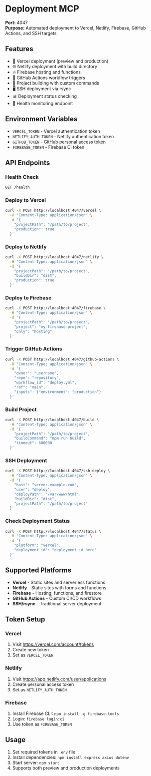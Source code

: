 # Deployment MCP

**Port:** 4047  
**Purpose:** Automated deployment to Vercel, Netlify, Firebase, GitHub Actions, and SSH targets

## Features

- 🚀 Vercel deployment (preview and production)
- 🌐 Netlify deployment with build directory
- 🔥 Firebase hosting and functions
- 🤖 GitHub Actions workflow triggers
- 🔧 Project building with custom commands
- 🖥️ SSH deployment via rsync
- 📊 Deployment status checking
- 🏥 Health monitoring endpoint

## Environment Variables

- `VERCEL_TOKEN` - Vercel authentication token
- `NETLIFY_AUTH_TOKEN` - Netlify authentication token
- `GITHUB_TOKEN` - GitHub personal access token
- `FIREBASE_TOKEN` - Firebase CI token

## API Endpoints

### Health Check
```bash
GET /health
```

### Deploy to Vercel
```bash
curl -X POST http://localhost:4047/vercel \
  -H "Content-Type: application/json" \
  -d '{
    "projectPath": "/path/to/project",
    "production": true
  }'
```

### Deploy to Netlify
```bash
curl -X POST http://localhost:4047/netlify \
  -H "Content-Type: application/json" \
  -d '{
    "projectPath": "/path/to/project",
    "buildDir": "dist",
    "production": true
  }'
```

### Deploy to Firebase
```bash
curl -X POST http://localhost:4047/firebase \
  -H "Content-Type: application/json" \
  -d '{
    "projectPath": "/path/to/project",
    "project": "my-firebase-project",
    "only": "hosting"
  }'
```

### Trigger GitHub Actions
```bash
curl -X POST http://localhost:4047/github-actions \
  -H "Content-Type: application/json" \
  -d '{
    "owner": "username",
    "repo": "repository",
    "workflow_id": "deploy.yml",
    "ref": "main",
    "inputs": {"environment": "production"}
  }'
```

### Build Project
```bash
curl -X POST http://localhost:4047/build \
  -H "Content-Type: application/json" \
  -d '{
    "projectPath": "/path/to/project",
    "buildCommand": "npm run build",
    "timeout": 600000
  }'
```

### SSH Deployment
```bash
curl -X POST http://localhost:4047/ssh-deploy \
  -H "Content-Type: application/json" \
  -d '{
    "host": "server.example.com",
    "user": "deploy",
    "deployPath": "/var/www/html",
    "buildDir": "dist",
    "projectPath": "/path/to/project"
  }'
```

### Check Deployment Status
```bash
curl -X POST http://localhost:4047/status \
  -H "Content-Type: application/json" \
  -d '{
    "platform": "vercel",
    "deployment_id": "deployment_id_here"
  }'
```

## Supported Platforms

- **Vercel** - Static sites and serverless functions
- **Netlify** - Static sites with forms and functions
- **Firebase** - Hosting, functions, and firestore
- **GitHub Actions** - Custom CI/CD workflows
- **SSH/rsync** - Traditional server deployment

## Token Setup

### Vercel
1. Visit https://vercel.com/account/tokens
2. Create new token
3. Set as `VERCEL_TOKEN`

### Netlify
1. Visit https://app.netlify.com/user/applications
2. Create personal access token
3. Set as `NETLIFY_AUTH_TOKEN`

### Firebase
1. Install Firebase CLI: `npm install -g firebase-tools`
2. Login: `firebase login:ci`
3. Use token as `FIREBASE_TOKEN`

## Usage

1. Set required tokens in `.env` file
2. Install dependencies: `npm install express axios dotenv`
3. Start server: `npm start`
4. Supports both preview and production deployments